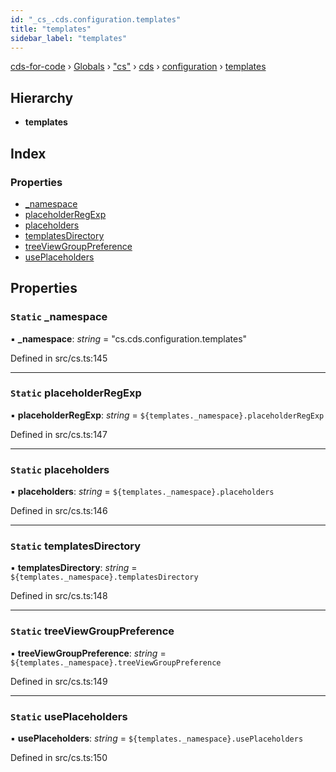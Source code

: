 ```yaml
---
id: "_cs_.cds.configuration.templates"
title: "templates"
sidebar_label: "templates"
---
```


[cds-for-code](../index.md) › [Globals](../globals.md) › ["cs"](../modules/_cs_.md) › [cds](../modules/_cs_.cds.md) › [configuration](../modules/_cs_.cds.configuration.md) › [templates](_cs_.cds.configuration.templates.md)

## Hierarchy

* **templates**

## Index

### Properties

* [_namespace](_cs_.cds.configuration.templates.md#static-_namespace)
* [placeholderRegExp](_cs_.cds.configuration.templates.md#static-placeholderregexp)
* [placeholders](_cs_.cds.configuration.templates.md#static-placeholders)
* [templatesDirectory](_cs_.cds.configuration.templates.md#static-templatesdirectory)
* [treeViewGroupPreference](_cs_.cds.configuration.templates.md#static-treeviewgrouppreference)
* [usePlaceholders](_cs_.cds.configuration.templates.md#static-useplaceholders)

## Properties

### `Static` _namespace

▪ **_namespace**: *string* = "cs.cds.configuration.templates"

Defined in src/cs.ts:145

___

### `Static` placeholderRegExp

▪ **placeholderRegExp**: *string* = `${templates._namespace}.placeholderRegExp`

Defined in src/cs.ts:147

___

### `Static` placeholders

▪ **placeholders**: *string* = `${templates._namespace}.placeholders`

Defined in src/cs.ts:146

___

### `Static` templatesDirectory

▪ **templatesDirectory**: *string* = `${templates._namespace}.templatesDirectory`

Defined in src/cs.ts:148

___

### `Static` treeViewGroupPreference

▪ **treeViewGroupPreference**: *string* = `${templates._namespace}.treeViewGroupPreference`

Defined in src/cs.ts:149

___

### `Static` usePlaceholders

▪ **usePlaceholders**: *string* = `${templates._namespace}.usePlaceholders`

Defined in src/cs.ts:150
